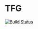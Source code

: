 # TFG

[![Build Status](https://travis-ci.com/hmiacatracha/TFG.svg?branch=master)](https://travis-ci.com/hmiacatracha/TFG)




